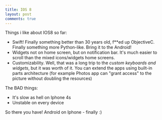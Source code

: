 ```yaml
---
title: IOS 8
layout: post
comments: true
---
```


Things i like about IOS8 so far:

* Swift! Finally something better than 30 years old, f**ed up ObjectiveC. Finally something more Python-like. Bring it to the Android!
* Widgets not on home screen, but on notification bar. It's much easier to scroll than the mixed icons/widgets home screens.
* Customizability. Well, that was a long trip to the *custom keyboards and widgets*, but it was worth of it. You can extend the apps using built-in parts architecture (for example Photos app can "grant access" to the picture without doubling the resources)


The BAD things:

* It's slow as hell on Iphone 4s
* Unstable on every device


So there you have! Android on Iphone - finally :)


